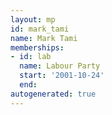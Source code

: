 ```yaml
---
layout: mp
id: mark_tami
name: Mark Tami
memberships:
- id: lab
  name: Labour Party
  start: '2001-10-24'
  end: 
autogenerated: true
---
```

